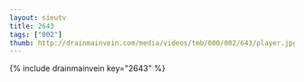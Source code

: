 ```yaml
--- 
layout: sieutv
title: 2643
tags: ["002"]
thumb: http://drainmainvein.com/media/videos/tmb/000/002/643/player.jpg
---
```

{% include drainmainvein key="2643" %} 
